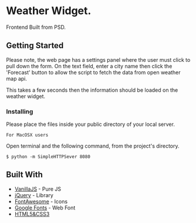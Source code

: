 # Weather Widget.

Frontend Built from PSD.

## Getting Started

Please note, the web page has a settings panel where the user must click to pull down the form.
On the text field, enter a city name then click the 'Forecast' button to allow the script to fetch the data from open weather map api.

This takes a few seconds then the information should be loaded on the weather widget.

### Installing

Please place the files inside your public directory of your local server.


```
For MacOSX users
```

Open terminal and the following command, from the project's directory.

```
$ python -m SimpleHTTPSever 8080
```

## Built With

* [VanillaJS](http://vanilla-js.com/) - Pure JS
* [jQuery](http://jquery.com/) - Library
* [FontAwesome](https://fontawesome.com) - Icons
* [Google Fonts](https://fonts.google.com/) - Web Font
* [HTML5&CSS3](https://www.w3schools.com/html)
